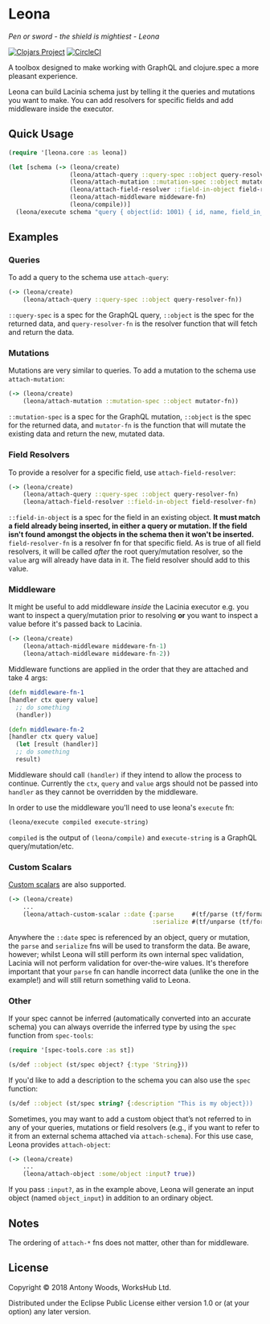 # Leona
_Pen or sword - the shield is mightiest  - Leona_

[![Clojars Project](https://img.shields.io/clojars/v/workshub/leona.svg)](https://clojars.org/workshub/leona) [![CircleCI](https://circleci.com/gh/WorksHub/leona.svg?style=svg)](https://circleci.com/gh/WorksHub/leona)

A toolbox designed to make working with GraphQL and clojure.spec a more pleasant experience.

Leona can build Lacinia schema just by telling it the queries and mutations you want to make. You can add resolvers for specific fields and add middleware inside the executor.

## Quick Usage

``` clojure
(require '[leona.core :as leona])

(let [schema (-> (leona/create)
                 (leona/attach-query ::query-spec ::object query-resolver-fn)
                 (leona/attach-mutation ::mutation-spec ::object mutator-fn)
                 (leona/attach-field-resolver ::field-in-object field-resolver-fn)
                 (leona/attach-middleware middeware-fn)
                 (leona/compile))]
  (leona/execute schema "query { object(id: 1001) { id, name, field_in_object }}")
```

## Examples

### Queries

To add a query to the schema use `attach-query`:

```clojure
(-> (leona/create)
    (leona/attach-query ::query-spec ::object query-resolver-fn))
```
`::query-spec` is a spec for the GraphQL query, `::object` is the spec for the returned data, and `query-resolver-fn` is the resolver function that will fetch and return the data.

### Mutations

Mutations are very similar to queries. To add a mutation to the schema use `attach-mutation`:

```clojure
(-> (leona/create)
    (leona/attach-mutation ::mutation-spec ::object mutator-fn))
```
`::mutation-spec` is a spec for the GraphQL mutation, `::object` is the spec for the returned data, and `mutator-fn` is the function that will mutate the existing data and return the new, mutated data.

### Field Resolvers

To provide a resolver for a specific field, use `attach-field-resolver`:

```clojure
(-> (leona/create)
    (leona/attach-query ::query-spec ::object query-resolver-fn)
    (leona/attach-field-resolver ::field-in-object field-resolver-fn)
```

`::field-in-object` is a spec for the field in an existing object. **It must match a field already being inserted, in either a query or mutation. If the field isn't found amongst the objects in the schema then it won't be inserted.** `field-resolver-fn` is a resolver fn for that specific field. As is true of all field resolvers, it will be called *after* the root query/mutation resolver, so the `value` arg will already have data in it. The field resolver should add to this value.

### Middleware

It might be useful to add middleware *inside* the Lacinia executor e.g. you want to inspect a query/mutation prior to resolving **or** you want to inspect a value before it's passed back to Lacinia.

```clojure
(-> (leona/create)
    (leona/attach-middleware middeware-fn-1)
    (leona/attach-middleware middeware-fn-2))
```

Middleware functions are applied in the order that they are attached and take 4 args:

```clojure
(defn middleware-fn-1
[handler ctx query value]
  ;; do something
  (handler))

(defn middleware-fn-2
[handler ctx query value]
  (let [result (handler)]
  ;; do something
  result)
```

Middleware should call `(handler)` if they intend to allow the process to continue. Currently the `ctx`, `query` and `value` args should not be passed into `handler` as they cannot be overridden by the middleware.

In order to use the middleware you'll need to use leona's `execute` fn:

```clojure
(leona/execute compiled execute-string)
```

`compiled` is the output of `(leona/compile)` and `execute-string` is a GraphQL query/mutation/etc.

### Custom Scalars

[Custom scalars](https://lacinia.readthedocs.io/en/latest/custom-scalars.html) are also supported.

``` clojure
(-> (leona/create)
    ...
    (leona/attach-custom-scalar ::date {:parse     #(tf/parse (tf/formatters :date-time) %)
                                        :serialize #(tf/unparse (tf/formatters :date-time) %)}))
```

Anywhere the `::date` spec is referenced by an object, query or mutation, the `parse` and `serialize` fns will be used to transform the data. Be aware, however; whilst Leona will still perform its own internal spec validation, Lacinia will not perform validation for over-the-wire values. It's therefore important that your `parse` fn can handle incorrect data (unlike the one in the example!) and will still return something valid to Leona.



### Other

If your spec cannot be inferred (automatically converted into an accurate schema) you can always override the inferred type by using the `spec` function from `spec-tools`:

```clojure
(require '[spec-tools.core :as st])

(s/def ::object (st/spec object? {:type 'String}))
```

If you'd like to add a description to the schema you can also use the `spec` function:

```clojure
(s/def ::object (st/spec string? {:description "This is my object}))
```

Sometimes, you may want to add a custom object that’s not referred to in any of your queries, mutations or field resolvers (e.g., if you want to refer to it from an external schema attached via `attach-schema`). For this use case, Leona provides `attach-object`:

```clojure
(-> (leona/create)
    ...
    (leona/attach-object :some/object :input? true))
```

If you pass `:input?`, as in the example above, Leona will generate an input object (named `object_input`) in addition to an ordinary object.

## Notes

The ordering of `attach-*` fns does not matter, other than for middleware.

## License

Copyright © 2018 Antony Woods, WorksHub Ltd.

Distributed under the Eclipse Public License either version 1.0 or (at
your option) any later version.

